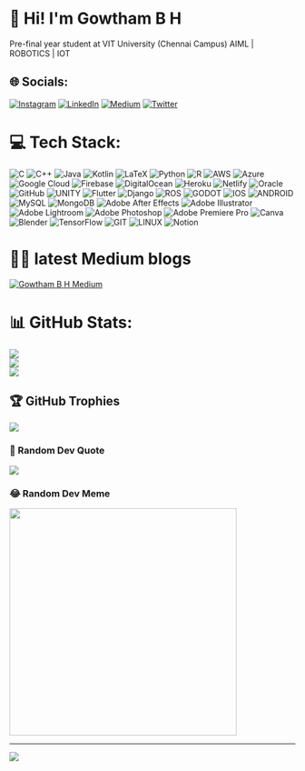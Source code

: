# 💫 Hi! I'm Gowtham B H
Pre-final year student at VIT University (Chennai Campus) AIML | ROBOTICS | IOT


## 🌐 Socials:
[![Instagram](https://img.shields.io/badge/Instagram-%23E4405F.svg?logo=Instagram&logoColor=white)](https://instagram.com/gowtham_b_h) [![LinkedIn](https://img.shields.io/badge/LinkedIn-%230077B5.svg?logo=linkedin&logoColor=white)](https://linkedin.com/in/gowthambh) [![Medium](https://img.shields.io/badge/Medium-12100E?logo=medium&logoColor=white)](https://medium.com/@gowthambh) [![Twitter](https://img.shields.io/badge/Twitter-%231DA1F2.svg?logo=Twitter&logoColor=white)](https://twitter.com/gowtham_b_h) 

# 💻 Tech Stack:
![C](https://img.shields.io/badge/c-%2300599C.svg?style=flat&logo=c&logoColor=white) ![C++](https://img.shields.io/badge/c++-%2300599C.svg?style=flat&logo=c%2B%2B&logoColor=white) ![Java](https://img.shields.io/badge/java-%23ED8B00.svg?style=flat&logo=java&logoColor=white) ![Kotlin](https://img.shields.io/badge/kotlin-%230095D5.svg?style=flat&logo=kotlin&logoColor=white) ![LaTeX](https://img.shields.io/badge/latex-%23008080.svg?style=flat&logo=latex&logoColor=white) ![Python](https://img.shields.io/badge/python-3670A0?style=flat&logo=python&logoColor=ffdd54) ![R](https://img.shields.io/badge/r-%23276DC3.svg?style=flat&logo=r&logoColor=white) ![AWS](https://img.shields.io/badge/AWS-%23FF9900.svg?style=flat&logo=amazon-aws&logoColor=white) ![Azure](https://img.shields.io/badge/azure-%230072C6.svg?style=flat&logo=azure-devops&logoColor=white) ![Google Cloud](https://img.shields.io/badge/Google%20Cloud-%234285F4.svg?style=flat&logo=google-cloud&logoColor=white) ![Firebase](https://img.shields.io/badge/firebase-%23039BE5.svg?style=flat&logo=firebase) ![DigitalOcean](https://img.shields.io/badge/DigitalOcean-%230167ff.svg?style=flat&logo=digitalOcean&logoColor=white) ![Heroku](https://img.shields.io/badge/heroku-%23430098.svg?style=flat&logo=heroku&logoColor=white) ![Netlify](https://img.shields.io/badge/netlify-%23000000.svg?style=flat&logo=netlify&logoColor=#00C7B7) ![Oracle](https://img.shields.io/badge/Oracle-F80000?style=flat&logo=oracle&logoColor=white) ![GitHub](https://img.shields.io/badge/GitHub-%23121011.svg?style=flat&logo=github&logoColor=white) ![UNITY](https://img.shields.io/badge/Unity-%2320232a.svg?style=flat&logo=unity&logoColor=white) ![Flutter](https://img.shields.io/badge/Flutter-%2302569B.svg?style=flat&logo=Flutter&logoColor=white) ![Django](https://img.shields.io/badge/django-%23092E20.svg?style=flat&logo=django&logoColor=white) ![ROS](https://img.shields.io/badge/ros-%230A0FF9.svg?style=flat&logo=ros&logoColor=white) ![GODOT](https://img.shields.io/badge/godot-3582bb.svg?style=flat&logo=godot-engine&logoColor=white) ![IOS](https://img.shields.io/badge/IOS-%2320232a.svg?style=flat&logo=apple&logoColor=white) ![ANDROID](https://img.shields.io/badge/android-%2320232a.svg?style=flat&logo=android&logoColor=%a4c639) ![MySQL](https://img.shields.io/badge/mysql-%2300f.svg?style=flat&logo=mysql&logoColor=white) ![MongoDB](https://img.shields.io/badge/MongoDB-%234ea94b.svg?style=flat&logo=mongodb&logoColor=white) ![Adobe After Effects](https://img.shields.io/badge/Adobe%20After%20Effects-9999FF.svg?style=flat&logo=Adobe%20After%20Effects&logoColor=white) ![Adobe Illustrator](https://img.shields.io/badge/adobeillustrator-%23FF9A00.svg?style=flat&logo=adobeillustrator&logoColor=white) ![Adobe Lightroom](https://img.shields.io/badge/Adobe%20Lightroom-31A8FF.svg?style=flat&logo=Adobe%20Lightroom&logoColor=white) ![Adobe Photoshop](https://img.shields.io/badge/adobephotoshop-%2331A8FF.svg?style=flat&logo=adobephotoshop&logoColor=white) ![Adobe Premiere Pro](https://img.shields.io/badge/Adobe%20Premiere%20Pro-9999FF.svg?style=flat&logo=Adobe%20Premiere%20Pro&logoColor=white) ![Canva](https://img.shields.io/badge/Canva-%2300C4CC.svg?style=flat&logo=Canva&logoColor=white) ![Blender](https://img.shields.io/badge/blender-%23F5792A.svg?style=flat&logo=blender&logoColor=white) ![TensorFlow](https://img.shields.io/badge/TensorFlow-%23FF6F00.svg?style=flat&logo=TensorFlow&logoColor=white) ![GIT](https://img.shields.io/badge/Git-fc6d26?style=flat&logo=git&logoColor=white) ![LINUX](https://img.shields.io/badge/Linux-FCC624?style=flat&logo=linux&logoColor=black) ![Notion](https://img.shields.io/badge/Notion-%23000000.svg?style=flat&logo=notion&logoColor=white)

# ✍🏻 latest Medium blogs
[![Gowtham B H Medium](https://mediumblog-cards.vercel.app/getMediumBlogs?username=gowthambh)](https://medium.com/@gowthmbh)

# 📊 GitHub Stats:
![](https://github-readme-stats.vercel.app/api?username=gowthambh&theme=dark&hide_border=false&include_all_commits=false&count_private=false)<br/>
![](https://github-readme-streak-stats.herokuapp.com/?user=gowthambh&theme=dark&hide_border=false)<br/>
![](https://github-readme-stats.vercel.app/api/top-langs/?username=gowthambh&theme=dark&hide_border=false&include_all_commits=false&count_private=false&layout=compact)

## 🏆 GitHub Trophies
![](https://github-profile-trophy.vercel.app/?username=gowthambh&theme=radical&no-frame=false&no-bg=true&margin-w=4)

### 💭 Random Dev Quote
![](https://quotes-github-readme.vercel.app/api?type=horizontal&theme=radical)

### 😂 Random Dev Meme
<img src='https://randommeme-five.vercel.app/' style="height: 400px;"/>

---
[![](https://visitcount.itsvg.in/api?id=gowthambh&icon=0&color=0)](https://visitcount.itsvg.in)
